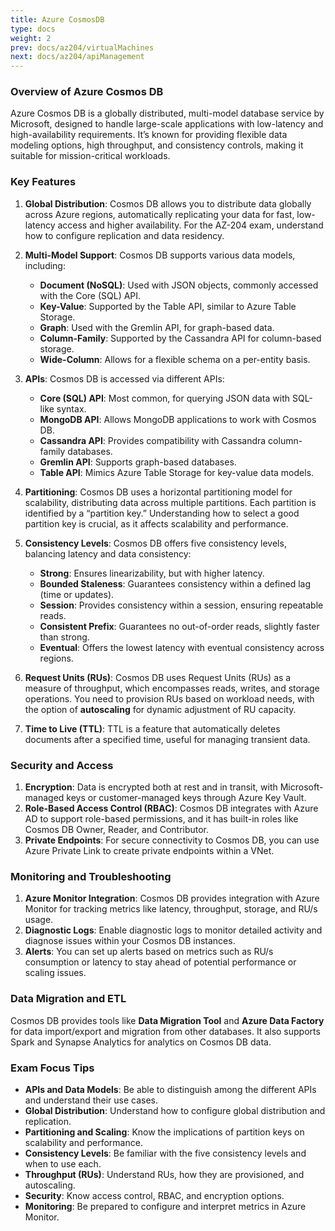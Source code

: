```yaml
---
title: Azure CosmosDB
type: docs
weight: 2
prev: docs/az204/virtualMachines
next: docs/az204/apiManagement
---
```


### Overview of Azure Cosmos DB
Azure Cosmos DB is a globally distributed, multi-model database service by Microsoft, designed to handle large-scale applications with low-latency and high-availability requirements. It’s known for providing flexible data modeling options, high throughput, and consistency controls, making it suitable for mission-critical workloads.

### Key Features
1. **Global Distribution**: Cosmos DB allows you to distribute data globally across Azure regions, automatically replicating your data for fast, low-latency access and higher availability. For the AZ-204 exam, understand how to configure replication and data residency.

2. **Multi-Model Support**: Cosmos DB supports various data models, including:
   - **Document (NoSQL)**: Used with JSON objects, commonly accessed with the Core (SQL) API.
   - **Key-Value**: Supported by the Table API, similar to Azure Table Storage.
   - **Graph**: Used with the Gremlin API, for graph-based data.
   - **Column-Family**: Supported by the Cassandra API for column-based storage.
   - **Wide-Column**: Allows for a flexible schema on a per-entity basis.

3. **APIs**: Cosmos DB is accessed via different APIs:
   - **Core (SQL) API**: Most common, for querying JSON data with SQL-like syntax.
   - **MongoDB API**: Allows MongoDB applications to work with Cosmos DB.
   - **Cassandra API**: Provides compatibility with Cassandra column-family databases.
   - **Gremlin API**: Supports graph-based databases.
   - **Table API**: Mimics Azure Table Storage for key-value data models.

4. **Partitioning**: Cosmos DB uses a horizontal partitioning model for scalability, distributing data across multiple partitions. Each partition is identified by a “partition key.” Understanding how to select a good partition key is crucial, as it affects scalability and performance.

5. **Consistency Levels**: Cosmos DB offers five consistency levels, balancing latency and data consistency:
   - **Strong**: Ensures linearizability, but with higher latency.
   - **Bounded Staleness**: Guarantees consistency within a defined lag (time or updates).
   - **Session**: Provides consistency within a session, ensuring repeatable reads.
   - **Consistent Prefix**: Guarantees no out-of-order reads, slightly faster than strong.
   - **Eventual**: Offers the lowest latency with eventual consistency across regions.

6. **Request Units (RUs)**: Cosmos DB uses Request Units (RUs) as a measure of throughput, which encompasses reads, writes, and storage operations. You need to provision RUs based on workload needs, with the option of **autoscaling** for dynamic adjustment of RU capacity.

7. **Time to Live (TTL)**: TTL is a feature that automatically deletes documents after a specified time, useful for managing transient data.

### Security and Access
1. **Encryption**: Data is encrypted both at rest and in transit, with Microsoft-managed keys or customer-managed keys through Azure Key Vault.
2. **Role-Based Access Control (RBAC)**: Cosmos DB integrates with Azure AD to support role-based permissions, and it has built-in roles like Cosmos DB Owner, Reader, and Contributor.
3. **Private Endpoints**: For secure connectivity to Cosmos DB, you can use Azure Private Link to create private endpoints within a VNet.

### Monitoring and Troubleshooting
1. **Azure Monitor Integration**: Cosmos DB provides integration with Azure Monitor for tracking metrics like latency, throughput, storage, and RU/s usage.
2. **Diagnostic Logs**: Enable diagnostic logs to monitor detailed activity and diagnose issues within your Cosmos DB instances.
3. **Alerts**: You can set up alerts based on metrics such as RU/s consumption or latency to stay ahead of potential performance or scaling issues.

### Data Migration and ETL
Cosmos DB provides tools like **Data Migration Tool** and **Azure Data Factory** for data import/export and migration from other databases. It also supports Spark and Synapse Analytics for analytics on Cosmos DB data.

### Exam Focus Tips
- **APIs and Data Models**: Be able to distinguish among the different APIs and understand their use cases.
- **Global Distribution**: Understand how to configure global distribution and replication.
- **Partitioning and Scaling**: Know the implications of partition keys on scalability and performance.
- **Consistency Levels**: Be familiar with the five consistency levels and when to use each.
- **Throughput (RUs)**: Understand RUs, how they are provisioned, and autoscaling.
- **Security**: Know access control, RBAC, and encryption options.
- **Monitoring**: Be prepared to configure and interpret metrics in Azure Monitor.